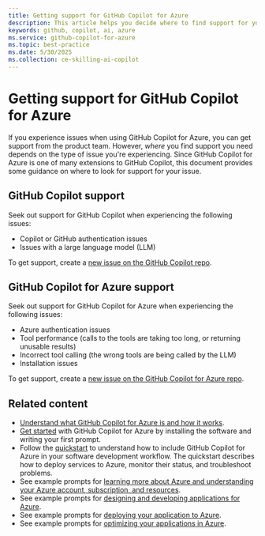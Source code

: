 ```yaml
---
title: Getting support for GitHub Copilot for Azure
description: This article helps you decide where to find support for your issue.
keywords: github, copilot, ai, azure
ms.service: github-copilot-for-azure
ms.topic: best-practice
ms.date: 5/30/2025
ms.collection: ce-skilling-ai-copilot
---
```


# Getting support for GitHub Copilot for Azure

If you experience issues when using GitHub Copilot for Azure, you can get support from the product team. However, _where_ you find support you need depends on the type of issue you're experiencing. Since GitHub Copilot for Azure is one of many extensions to GitHub Copilot, this document provides some guidance on where to look for support for your issue.

## GitHub Copilot support

Seek out support for GitHub Copilot when experiencing the following issues:

- Copilot or GitHub authentication issues
- Issues with a large language model (LLM)

To get support, create a [new issue on the GitHub Copilot repo](https://github.com/microsoft/vscode-copilot-release/issues).

## GitHub Copilot for Azure support

Seek out support for GitHub Copilot for Azure when experiencing the following issues:

- Azure authentication issues
- Tool performance (calls to the tools are taking too long, or returning unusable results)
- Incorrect tool calling (the wrong tools are being called by the LLM)
- Installation issues

To get support, create a [new issue on the GitHub Copilot for Azure repo](https://github.com/microsoft/GitHub-Copilot-for-Azure/issues).

## Related content

- [Understand what GitHub Copilot for Azure is and how it works](introduction.md).
- [Get started](get-started.md) with GitHub Copilot for Azure by installing the software and writing your first prompt.
- Follow the [quickstart](quickstart-deploy-app-agent-mode.md) to understand how to include GitHub Copilot for Azure in your software development workflow. The quickstart describes how to deploy services to Azure, monitor their status, and troubleshoot problems.
- See example prompts for [learning more about Azure and understanding your Azure account, subscription, and resources](learn-examples.md).
- See example prompts for [designing and developing applications for Azure](design-develop-examples.md).
- See example prompts for [deploying your application to Azure](deploy-examples.md).
- See example prompts for [optimizing your applications in Azure](optimize-examples.md).

